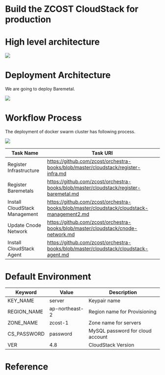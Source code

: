 # Build the ZCOST CloudStack for production

# High level architecture

<img src="https://raw.githubusercontent.com/zcost/orchestra-books/master/cloudstack/architecture.png">

# Deployment Architecture
We are going to deploy Baremetal.

<img src="https://raw.githubusercontent.com/zcost/orchestra-books/master/cloudstack/deployment.png">

# Workflow Process

The deployment of docker swarm cluster has following process.

<img src="https://raw.githubusercontent.com/zcost/orchestra-books/master/cloudstack/workflow.png">

Task Name | Task URI
----        | ----
Register Infrastructure | https://github.com/zcost/orchestra-books/blob/master/cloudstack/register-infra.md
Register Baremetals     | https://github.com/zcost/orchestra-books/blob/master/cloudstack/register-baremetal.md
Install CloudStack Management | https://github.com/zcost/orchestra-books/blob/master/cloudstack/cloudstack-management2.md
Update Cnode Network    | https://github.com/zcost/orchestra-books/blob/master/cloudstack/cnode-network.md
Install CloudStack Agent | https://github.com/zcost/orchestra-books/blob/master/cloudstack/cloudstack-agent.md


# Default Environment

Keyword | Value | Description
----    | ----  | ----
KEY_NAME   | server    | Keypair name
REGION_NAME | ap-northeast-2    | Region name for Provisioning
ZONE_NAME   | zcost-1   | Zone name for servers
CS_PASSWORD     | password          | MySQL password for cloud account
VER             | 4.8               | CloudStack Version

# Reference
